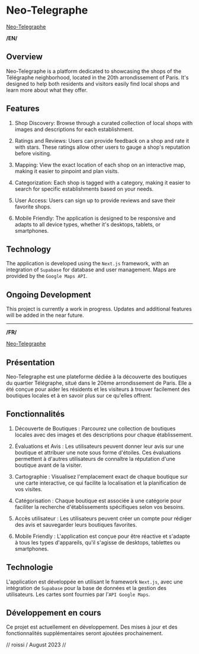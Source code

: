 # Neo-Telegraphe

[Neo-Telegraphe](https://neo-telegraphe.vercel.app)

**/EN/**

## Overview
Neo-Telegraphe is a platform dedicated to showcasing the shops of the Télégraphe neighborhood, located in the 20th arrondissement of Paris. It's designed to help both residents and visitors easily find local shops and learn more about what they offer.

## Features
1. Shop Discovery: Browse through a curated collection of local shops with images and descriptions for each establishment.

2. Ratings and Reviews: Users can provide feedback on a shop and rate it with stars. These ratings allow other users to gauge a shop's reputation before visiting.

3. Mapping: View the exact location of each shop on an interactive map, making it easier to pinpoint and plan visits.

4. Categorization: Each shop is tagged with a category, making it easier to search for specific establishments based on your needs.

5. User Access: Users can sign up to provide reviews and save their favorite shops.

6. Mobile Friendly: The application is designed to be responsive and adapts to all device types, whether it's desktops, tablets, or smartphones.

## Technology
The application is developed using the `Next.js` framework, with an integration of `Supabase` for database and user management. Maps are provided by the `Google Maps API`.

## Ongoing Development
This project is currently a work in progress. Updates and additional features will be added in the near future.

-------------------------------------

**/FR/**

[Neo-Telegraphe](https://neo-telegraphe.vercel.app)

## Présentation
Neo-Telegraphe est une plateforme dédiée à la découverte des boutiques du quartier Télégraphe, situé dans le 20ème arrondissement de Paris. Elle a été conçue pour aider les résidents et les visiteurs à trouver facilement des boutiques locales et à en savoir plus sur ce qu'elles offrent.

## Fonctionnalités
1. Découverte de Boutiques : Parcourez une collection de boutiques locales avec des images et des descriptions pour chaque établissement.

2. Évaluations et Avis : Les utilisateurs peuvent donner leur avis sur une boutique et attribuer une note sous forme d'étoiles. Ces évaluations permettent à d'autres utilisateurs de connaître la réputation d'une boutique avant de la visiter.

3. Cartographie : Visualisez l'emplacement exact de chaque boutique sur une carte interactive, ce qui facilite la localisation et la planification de vos visites.

4. Catégorisation : Chaque boutique est associée à une catégorie pour faciliter la recherche d'établissements spécifiques selon vos besoins.

5. Accès utilisateur : Les utilisateurs peuvent créer un compte pour rédiger des avis et sauvegarder leurs boutiques favorites.

6. Mobile Friendly : L'application est conçue pour être réactive et s'adapte à tous les types d'appareils, qu'il s'agisse de desktops, tablettes ou smartphones.

## Technologie
L'application est développée en utilisant le framework `Next.js`, avec une intégration de `Supabase` pour la base de données et la gestion des utilisateurs. Les cartes sont fournies par l'`API Google Maps`.

## Développement en cours
Ce projet est actuellement en développement. Des mises à jour et des fonctionnalités supplémentaires seront ajoutées prochainement.

// roissi / August 2023 //
